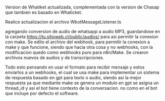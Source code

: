 Version de Whatiket actualizada, complementada con la version de Chasap que tambien es basado en Whaticket.

Realice actualizacion el archivo WbotMessageListener.ts

agregando conversion de audio de whatsapp a audio MP3, guardandose en la carpeta https://tu.sitioweb.cl/public/audios/ 
para asi permitir la conexion con make.
Se edito el archivo del webhook, para permitir la conexion a make y que funcione, siendo que hacia otra cosa y no webhooks, con la modificacion quedo como webhooks puro para n8n/Make.
Se crearon archivos nuevos de audios y de transcripciones.

Todo esto pensando en usar el formato para recibir mensaje y estos enviarlos a un webhooks, el cual se usa make para implementar un sistema de respuesta basado en gpt para texto o audio, siendo asi la mejor respuesta ya que mediante make se genera un modulo en gpt se asigna un thread_id y asi el bot tiene contexto de la conversacion. no como en el bot que incluye por defecto el software.
